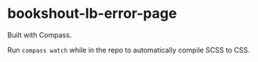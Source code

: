 bookshout-lb-error-page
=======================

Built with Compass.

Run `compass watch` while in the repo to automatically compile SCSS to CSS.
